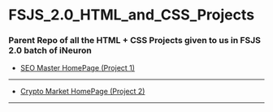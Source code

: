 # FSJS_2.0_HTML_and_CSS_Projects

### Parent Repo of all the HTML + CSS Projects given to us in FSJS 2.0 batch of iNeuron

- [SEO Master HomePage (Project 1)](https://github.com/vyomPundhir/SEO_Master_Homepage)

---

- [Crypto Market HomePage (Project 2)](https://github.com/vyomPundhir/Crypto_Market_Homepage)

---
